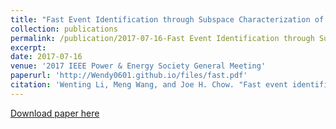 ```yaml
---
title: "Fast Event Identification through Subspace Characterization of PMU Data in Power Systems"
collection: publications
permalink: /publication/2017-07-16-Fast Event Identification through Subspace Characterization of PMU Data in Power Systems
excerpt:  
date: 2017-07-16
venue: '2017 IEEE Power & Energy Society General Meeting'
paperurl: 'http://Wendy0601.github.io/files/fast.pdf'
citation: 'Wenting Li, Meng Wang, and Joe H. Chow. "Fast event identification through subspace characterization of pmu data in power systems." In Proc. IEEE Power & Energy Society General Meeting, 2017.'
--- 
```


[Download paper here](http://Wendy0601.github.io/files/fast.pdf)
 
